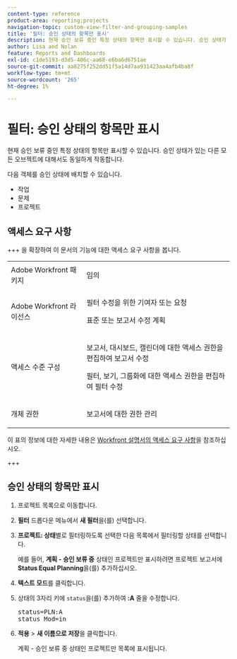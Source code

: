 ```yaml
---
content-type: reference
product-area: reporting;projects
navigation-topic: custom-view-filter-and-grouping-samples
title: '필터: 승인 상태의 항목만 표시'
description: 현재 승인 보류 중인 특정 상태의 항목만 표시할 수 있습니다. 승인 상태가 있는 다른 모든 오브젝트에 대해서도 동일하게 작동합니다.
author: Lisa and Nolan
feature: Reports and Dashboards
exl-id: c1de5193-d3d5-406c-aa68-e6ba6d6751ae
source-git-commit: aa8275f252dd51f5a14d7aa931423aa4afb4ba8f
workflow-type: tm+mt
source-wordcount: '265'
ht-degree: 1%

---
```


# 필터: 승인 상태의 항목만 표시

<!--Audited: 10/2024-->

현재 승인 보류 중인 특정 상태의 항목만 표시할 수 있습니다. 승인 상태가 있는 다른 모든 오브젝트에 대해서도 동일하게 작동합니다.

다음 객체를 승인 상태에 배치할 수 있습니다.

* 작업
* 문제
* 프로젝트

## 액세스 요구 사항

+++ 을 확장하여 이 문서의 기능에 대한 액세스 요구 사항을 봅니다. 

<table style="table-layout:auto"> 
 <col> 
 <col> 
 <tbody> 
  <tr> 
   <td role="rowheader">Adobe Workfront 패키지</td> 
   <td> <p>임의</p> </td> 
  </tr> 
  <tr> 
   <td role="rowheader">Adobe Workfront 라이선스</td> 
   <td> 
   <p>필터 수정을 위한 기여자 또는 요청 </p>
   <p>표준 또는 보고서 수정 계획</p>
  </tr> 
  <tr> 
   <td role="rowheader">액세스 수준 구성</td> 
   <td> <p>보고서, 대시보드, 캘린더에 대한 액세스 권한을 편집하여 보고서 수정</p> <p>필터, 보기, 그룹화에 대한 액세스 권한을 편집하여 필터 수정</p> </td> 
  </tr> 
  <tr> 
   <td role="rowheader">개체 권한</td> 
   <td> <p>보고서에 대한 권한 관리</p>  </td> 
  </tr> 
 </tbody> 
</table>

이 표의 정보에 대한 자세한 내용은 [Workfront 설명서의 액세스 요구 사항](/help/quicksilver/administration-and-setup/add-users/access-levels-and-object-permissions/access-level-requirements-in-documentation.md)을 참조하십시오.

+++

## 승인 상태의 항목만 표시

1. 프로젝트 목록으로 이동합니다.
1. **필터** 드롭다운 메뉴에서 **새 필터**&#x200B;을(를) 선택합니다.
1. **프로젝트: 상태**&#x200B;별로 필터링하도록 선택한 다음 목록에서 필터링할 상태를 선택합니다.

   예를 들어, **계획 - 승인 보류 중** 상태인 프로젝트만 표시하려면 프로젝트 보고서에 **Status Equal Planning**&#x200B;을(를) 추가하십시오.
1. **텍스트 모드**&#x200B;를 클릭합니다.
1. 상태의 3자리 키에 `status`을(를) 추가하여 **:A** 줄을 수정합니다.
   <pre>status=PLN:A<br>status_Mod=in</pre>

1. **적용** > **새 이름으로 저장**&#x200B;을 클릭합니다.

   계획 - 승인 보류 중 상태인 프로젝트만 목록에 표시됩니다.
